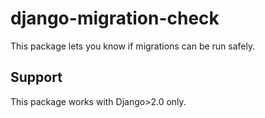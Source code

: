 # django-migration-check
This package lets you know if migrations can be run safely.

## Support

This package works with Django>2.0 only.
